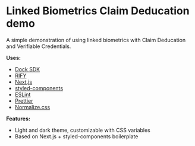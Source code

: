 # Linked Biometrics Claim Deducation demo

A simple demonstration of using linked biometrics with Claim Deducation and Verifiable Credentials.

**Uses:**

- [Dock SDK](https://github.com/docknetwork/sdk)
- [RIFY](https://github.com/docknetwork/rify)
- [Next.js](https://nextjs.org/)
- [styled-components](https://styled-components.com/)
- [ESLint](https://eslint.org/)
- [Prettier](https://prettier.io/)
- [Normalize.css](https://necolas.github.io/normalize.css/)

**Features:**

- Light and dark theme, customizable with CSS variables
- Based on Next.js + styled-components boilerplate

